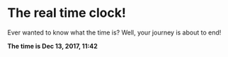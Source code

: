 # The real time clock!

Ever wanted to know what the time is? Well, your journey is about to end!

**The time is Dec 13, 2017, 11:42**